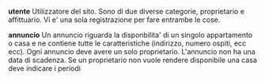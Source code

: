 **utente**
Utilizzatore del sito. Sono di due diverse categorie, proprietario e affittuario. Vi e' una sola registrazione per fare entrambe le cose.

**annuncio**
Un annuncio riguarda la disponbilita' di un singolo appartamento o casa e ne contiene tutte le caratteristiche (indirizzo, numero ospiti, ecc ecc). Ogni annuncio deve avere un solo proprietario. L'annuncio non ha una data di scadenza. Se un proprietario non vuole rendere disponibile una casa deve indicare i periodi 
